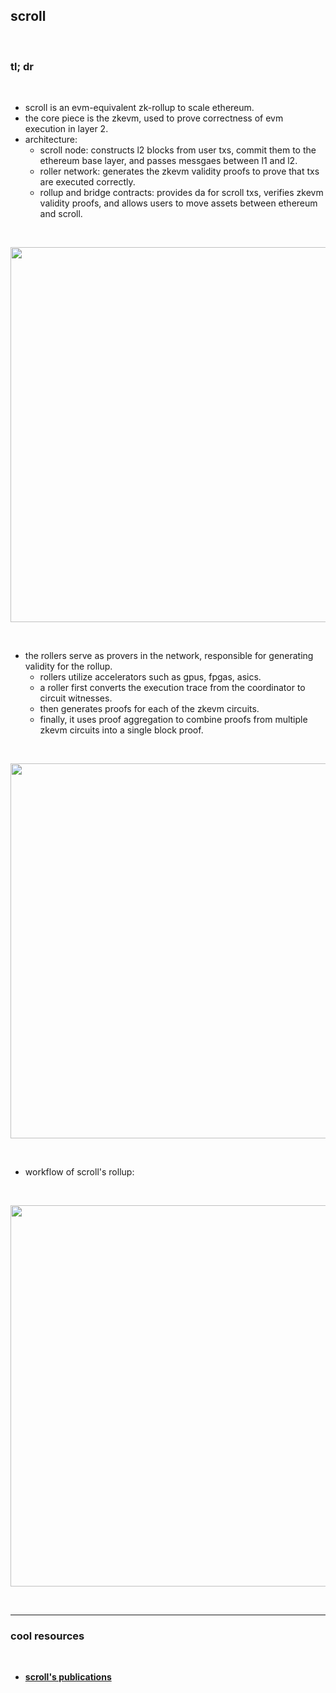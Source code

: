## scroll

<br>

### tl; dr

<br>

* scroll is an evm-equivalent zk-rollup to scale ethereum. 
* the core piece is the zkevm, used to prove correctness of evm execution in layer 2.
* architecture:
  * scroll node: constructs l2 blocks from user txs, commit them to the ethereum base layer, and passes messgaes between l1 and l2.
  * roller network: generates the zkevm validity proofs to prove that txs are executed correctly.
  * rollup and bridge contracts: provides da for scroll txs, verifies zkevm validity proofs, and allows users to move assets between ethereum and scroll. 

<br>

<p align="center">
<img width="600" src="https://user-images.githubusercontent.com/1130416/234146949-a523a484-9b24-43aa-93ac-9817ccf6e51d.png">
</p>

<br>

* the rollers serve as provers in the network, responsible for generating validity for the rollup.
  * rollers utilize accelerators such as gpus, fpgas, asics.
  * a roller first converts the execution trace from the coordinator to circuit witnesses.
  * then generates proofs for each of the zkevm circuits.
  * finally, it uses proof aggregation to combine proofs from multiple zkevm circuits into a single block proof.

<br>

<p align="center">
<img width="600"  src="https://user-images.githubusercontent.com/1130416/234150191-a8e9296b-ae52-4f3a-a3d3-b933418ec10d.png">
</p>

<br>

* workflow of scroll's rollup:

<br>

<p align="center">
<img width="610" src="https://user-images.githubusercontent.com/1130416/234150359-d612ac1e-e338-45fa-ab8d-f51fd653b6cd.png">
</p>

<br>

---

### cool resources

<br>

* **[scroll's publications](https://scroll.mirror.xyz/)**
